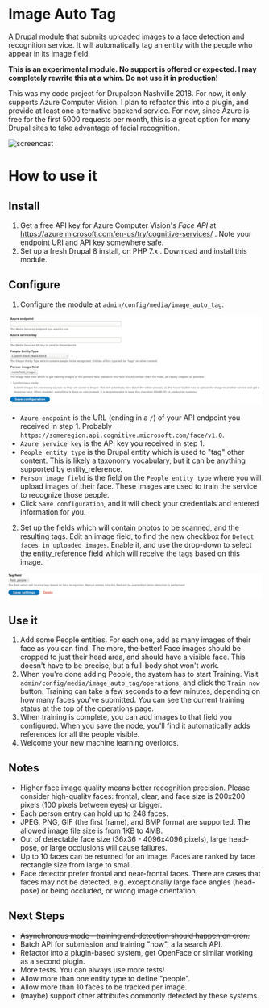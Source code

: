 Image Auto Tag
===

A Drupal module that submits uploaded images to a face detection and recognition service. It will automatically tag an entity with the people who appear in its image field. 

**This is an experimental module. No support is offered or expected. I may completely rewrite this at a whim. Do not use it in production!**

This was my code project for Drupalcon Nashville 2018. For now, it only supports Azure Computer Vision. I plan to refactor this into a plugin, and provide at least one alternative backend service. For now, since Azure is free for the first 5000 requests per month, this is a great option for many Drupal sites to take advantage of facial recognition.

![screencast](doc/screencast.gif)


How to use it
===

Install
---

1. Get a free API key for Azure Computer Vision's *Face API* at https://azure.microsoft.com/en-us/try/cognitive-services/ . Note your endpoint URI and API key somewhere safe.
2. Set up a fresh Drupal 8 install, on PHP 7.x . Download and install this module.

Configure
---

1. Configure the module at `admin/config/media/image_auto_tag`:

![Settings page](doc/settings-form.png)

  * `Azure endpoint` is the URL (ending in a `/`) of your API endpoint you received in step 1. Probably `https://someregion.api.cognitive.microsoft.com/face/v1.0`.
  * `Azure service key` is the API key you received in step 1.
  * `People entity type` is the Drupal entity which is used to "tag" other content. This is likely a taxonomy vocabulary, but it can be anything supported by entity_reference.
  * `Person image field` is the field on the `People entity type` where you will upload images of their face. These images are used to train the service to recognize those people.
  * Click `Save configuration`, and it will check your credentials and entered information for you.
2. Set up the fields which will contain photos to be scanned, and the resulting tags. Edit an image field, to find the new checkbox for `Detect faces in uploaded images`. Enable it, and use the drop-down to select the entity_reference field which will receive the tags based on this image.

![Field settings page](doc/field-settings.png)

Use it
---

1. Add some People entities. For each one, add as many images of their face as you can find. The more, the better! Face images should be cropped to just their head area, and should have a visible face. This doesn't have to be precise, but a full-body shot won't work.
2. When you're done adding People, the system has to start Training. Visit `admin/config/media/image_auto_tag/operations`, and click the `Train now` button. Training can take a few seconds to a few minutes, depending on how many faces you've submitted. You can see the current training status at the top of the operations page.
3. When training is complete, you can add images to that field you configured. When you save the node, you'll find it automatically adds references for all the people visible.
4. Welcome your new machine learning overlords.



Notes
---

* Higher face image quality means better recognition precision. Please consider high-quality faces: frontal, clear, and face size is 200x200 pixels (100 pixels between eyes) or bigger.
* Each person entry can hold up to 248 faces.
* JPEG, PNG, GIF (the first frame), and BMP format are supported. The allowed image file size is from 1KB to 4MB.
* Out of detectable face size (36x36 - 4096x4096 pixels), large head-pose, or large occlusions will cause failures.
* Up to 10 faces can be returned for an image. Faces are ranked by face rectangle size from large to small.
* Face detector prefer frontal and near-frontal faces. There are cases that faces may not be detected, e.g. exceptionally large face angles (head-pose) or being occluded, or wrong image orientation.


Next Steps
---

* ~~Asynchronous mode - training and detection should happen on cron.~~
* Batch API for submission and training "now", a la search API.
* Refactor into a plugin-based system, get OpenFace or similar working as a second plugin.
* More tests. You can always use more tests!
* Allow more than one entity type to define "people".
* Allow more than 10 faces to be tracked per image.
* (maybe) support other attributes commonly detected by these systems.